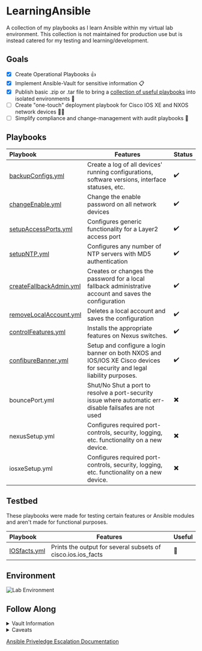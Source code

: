 # LearningAnsible
A collection of my playbooks as I learn Ansible within my virtual lab environment. This collection is not maintained for production use but is instead catered for my testing and learning/development.

## Goals
- [X] Create Operational Playbooks 👍
- [X] Implement Ansible-Vault for sensitive information 📋
- [X] Publish basic .zip or .tar file to bring a [collection of useful playbooks](https://github.com/NetworkNick-io/Operations/releases) into isolated environments 🛂
- [ ] Create "one-touch" deployment playbook for Cisco IOS XE and NXOS network devices 👨‍💻
- [ ] Simplify compliance and change-management with audit playbooks 🦺

## Playbooks

Playbook              | Features | Status
| :-------------         | ------------- | ------------- |
| [backupConfigs.yml](https://github.com/NetworkNick-io/LearningAnsible/blob/main/playbooks/backupConfigs.yml)        | Create a log of all devices' running  configurations, software versions, interface statuses, etc.         | ✔️ |
| [changeEnable.yml](https://github.com/NetworkNick-io/LearningAnsible/blob/main/playbooks/changeEnable.yml)          | Change the enable password on all network devices                                                         | ✔️ |
| [setupAccessPorts.yml](https://github.com/NetworkNick-io/LearningAnsible/blob/main/playbooks/setupAccessPorts.yml)  | Configures generic functionality for a Layer2  access port                                                | ✔️ |
| [setupNTP.yml](https://github.com/NetworkNick-io/LearningAnsible/blob/main/playbooks/setupNTP.yml)                  | Configures any number of NTP servers with MD5  authentication                                             | ✔️ |
| [createFallbackAdmin.yml](https://github.com/NetworkNick-io/LearningAnsible/blob/main/playbooks/createAdmin.yml)    | Creates or changes the password for a local fallback administrative account and saves the configuration   | ✔️ |
| [removeLocalAccount.yml](https://github.com/NetworkNick-io/LearningAnsible/blob/main/playbooks/removeLocalAccount.yml)                                                                                              | Deletes a local account and saves the configuration                                                       | ✔️ |
| [controlFeatures.yml](https://github.com/NetworkNick-US/LearningAnsible/blob/main/playbooks/controlFeatures.yml) | Installs the appropriate features on Nexus switches. | ✔️ |
| [confibureBanner.yml](https://github.com/NetworkNick-US/LearningAnsible/blob/main/playbooks/setupBanner.yml) | Setup and configure a login banner on both NXOS and IOS/IOS XE Cisco devices for security and legal liability purposes. | ✔️ |
| bouncePort.yml                                                                                                      | Shut/No Shut a port to resolve a port-security issue where automatic err-disable failsafes are not used   | ✖️|
| nexusSetup.yml                                                                                                      | Configures required port-controls, security, logging, etc. functionality on a new device.                 | ✖️|
| iosxeSetup.yml                                                                                                      | Configures required port-controls, security, logging, etc. functionality on a new device.                 | ✖️  |    

## Testbed
These playbooks were made for testing certain features or Ansible modules and aren't made for functional purposes.

Playbook              | Features | Useful
:-------------         | ------------- | -------------
[IOSfacts.yml](https://github.com/NetworkNick-io/LearningAnsible/blob/main/testbed/IOSfacts.yml) | Prints the output for several subsets of cisco.ios.ios_facts | 🚫

## Environment
![Lab Environment](https://i.imgur.com/sAibkpG.png)

## Follow Along

<details>
    <summary>Vault Information</summary>
    
  ```diff
  - All Vault Passwords: TestVault4321
  - Enable Password: BigLongPassword123!!
  - NTP Shared Key: TestKey123/TestKey1234s
  - AnsibleAdmin Account Password: MD5passwordtest!
  ```
</details>

<details>
    <summary>Caveats</summary>
    
  ```diff
  - This environment supports dropping authenticated users into enable mode by default. If your environment does not or cannot support this, you will have to append become: yes, become_method: enable, and become_password: enablePW, to your playbook, vault, or var files.
  + https://docs.ansible.com/ansible/latest/network/getting_started/network_differences.html#privilege-escalation)
  - Certain playbook features (namely connection:local) is not ideal for production use. Best-practices involve implementing connection: network_cli, but this is not supported in my virtual environment.
  ```
</details>

[Ansible Priveledge Escalation Documentation](https://docs.ansible.com/ansible/latest/network/getting_started/network_differences.html#privilege-escalation)
